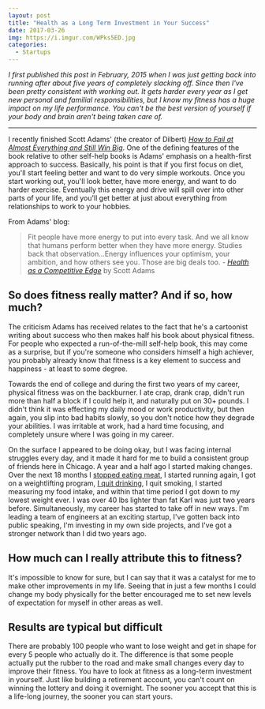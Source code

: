 ```yaml
---
layout: post
title: "Health as a Long Term Investment in Your Success"
date: 2017-03-26
img: https://i.imgur.com/WPks5ED.jpg
categories:
  - Startups
---
```

*I first published this post in February, 2015 when I was just getting back into running after about five years of completely slacking off. Since then I've been pretty consistent with working out. It gets harder every year as I get new personal and familial responsibilities, but I know my fitness has a huge impact on my life performance. You can't be the best version of yourself if your body and brain aren't being taken care of.*

-----

I recently finished Scott Adams' (the creator of Dilbert) [_How to Fail at Almost Everything and Still Win Big_](http://www.amazon.com/gp/product/1491518855/ref=as_li_tl?ie=UTF8&camp=1789&creative=390957&creativeASIN=1491518855&linkCode=as2&tag=volb-20&linkId=YFOLAZWYAXCJQEAI). One of the defining features of the book relative to other self-help books is Adams' emphasis on a health-first approach to success. Basically, his point is that if you first focus on diet, you'll start feeling better and want to do very simple workouts. Once you start working out, you'll look better, have more energy, and want to do harder exercise. Eventually this energy and drive will spill over into other parts of your life, and you'll get better at just about everything from relationships to work to your hobbies.

From Adams' blog:

> Fit people have more energy to put into every task. And we all know that humans perform better when they have more energy. Studies back that observation...Energy influences your optimism, your ambition, and how others see you. Those are big deals too. - [_Health as a Competitive Edge_](http://blog.dilbert.com/post/103051087451/health-as-a-competitive-edge) by Scott Adams

## So does fitness really matter? And if so, how much? 

The criticism Adams has received relates to the fact that he's a cartoonist writing about success who then makes half his book about physical fitness. For people who expected a run-of-the-mill self-help book, this may come as a surprise, but if you're someone who considers himself a high achiever, you probably already know that fitness is a key element to success and happiness - at least to some degree.

Towards the end of college and during the first two years of my career, physical fitness was on the backburner. I ate crap, drank crap, didn't run more than half a block if I could help it, and naturally put on 30+ pounds. I didn't think it was effecting my daily mood or work productivity, but then again, you slip into bad habits slowly, so you don't notice how they degrade your abilities. I was irritable at work, had a hard time focusing, and completely unsure where I was going in my career.

On the surface I appeared to be doing okay, but I was facing internal struggles every day, and it made it hard for me to build a consistent group of friends here in Chicago. A year and a half ago I started making changes. Over the next 18 months I [stopped eating meat](http://www.karllhughes.com/2013/why-ive-decided-to-go-vegetarian/), I started running again, I got on a weightlifting program, [I quit drinking](http://www.karllhughes.com/posts/why-give-up-alcohol), I quit smoking, I started measuring my food intake, and within that time period I got down to my lowest weight ever. I was over 40 lbs lighter than fat Karl was just two years before. Simultaneously, my career has started to take off in new ways. I'm leading a team of engineers at an exciting startup, I've gotten back into public speaking, I'm investing in my own side projects, and I've got a stronger network than I did two years ago. 

## How much can I really attribute this to fitness?

It's impossible to know for sure, but I can say that it was a catalyst for me to make other improvements in my life. Seeing that in just a few months I could change my body physically for the better encouraged me to set new levels of expectation for myself in other areas as well. 

## Results are typical but difficult

There are probably 100 people who want to lose weight and get in shape for every 5 people who actually do it. The difference is that some people actually put the rubber to the road and make small changes every day to improve their fitness. You have to look at fitness as a long-term investment in yourself. Just like building a retirement account, you can't count on winning the lottery and doing it overnight. The sooner you accept that this is a life-long journey, the sooner you can start yours.
